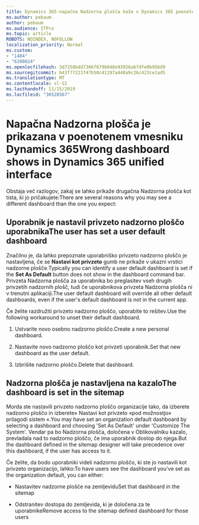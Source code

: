```yaml
---
title: Dynamics 365-napačna Nadzorna plošča kaže v Dynamics 365 poenoteni vmesnik
ms.author: pebaum
author: pebaum
ms.audience: ITPro
ms.topic: article
ROBOTS: NOINDEX, NOFOLLOW
localization_priority: Normal
ms.custom:
- "1484"
- "6200024"
ms.openlocfilehash: 3d7258bdd7366f679b048e93926ab7dfe0b956d9
ms.sourcegitcommit: b43f77221f47b50c41197a448a9c26c423ce1ad5
ms.translationtype: MT
ms.contentlocale: sl-SI
ms.lasthandoff: 11/15/2019
ms.locfileid: "36528567"
---
```

# <a name="wrong-dashboard-shows-in-dynamics-365-unified-interface"></a><span data-ttu-id="95f4b-102">Napačna Nadzorna plošča je prikazana v poenotenem vmesniku Dynamics 365</span><span class="sxs-lookup"><span data-stu-id="95f4b-102">Wrong dashboard shows in Dynamics 365 unified interface</span></span>

<span data-ttu-id="95f4b-103">Obstaja več razlogov, zakaj se lahko prikaže drugačna Nadzorna plošča kot tista, ki jo pričakujete:</span><span class="sxs-lookup"><span data-stu-id="95f4b-103">There are several reasons why you may see a different dashboard than the one you expect:</span></span>

## <a name="the-user-has-set-a-user-default-dashboard"></a><span data-ttu-id="95f4b-104">Uporabnik je nastavil privzeto nadzorno ploščo uporabnika</span><span class="sxs-lookup"><span data-stu-id="95f4b-104">The user has set a user default dashboard</span></span> 

<span data-ttu-id="95f4b-105">Značilno je, da lahko prepoznate uporabniško privzeto nadzorno ploščo je nastavljena, če se **Nastavi kot privzeto** gumb ne prikaže v ukazni vrstici nadzorne plošče.</span><span class="sxs-lookup"><span data-stu-id="95f4b-105">Typically you can identify a user default dashboard is set if the **Set As Default** button does not show in the dashboard command bar.</span></span> <span data-ttu-id="95f4b-106">Privzeta Nadzorna plošča za uporabnika bo preglasitev vseh drugih privzetih nadzornih plošč, tudi če uporabnikova privzeta Nadzorna plošča ni v trenutni aplikaciji.</span><span class="sxs-lookup"><span data-stu-id="95f4b-106">The user default dashboard will override all other default dashboards, even if the user's default dashboard is not in the current app.</span></span>

<span data-ttu-id="95f4b-107">Če želite razdružiti privzeto nadzorno ploščo, uporabite to rešitev.</span><span class="sxs-lookup"><span data-stu-id="95f4b-107">Use the following workaround to unset their default dashboard.</span></span>

1. <span data-ttu-id="95f4b-108">Ustvarite novo osebno nadzorno ploščo.</span><span class="sxs-lookup"><span data-stu-id="95f4b-108">Create a new personal dashboard.</span></span>

2. <span data-ttu-id="95f4b-109">Nastavite novo nadzorno ploščo kot privzeti uporabnik.</span><span class="sxs-lookup"><span data-stu-id="95f4b-109">Set that new dashboard as the user default.</span></span>

3. <span data-ttu-id="95f4b-110">Izbrišite nadzorno ploščo.</span><span class="sxs-lookup"><span data-stu-id="95f4b-110">Delete that dashboard.</span></span>

## <a name="the-dashboard-is-set-in-the-sitemap"></a><span data-ttu-id="95f4b-111">Nadzorna plošča je nastavljena na kazalo</span><span class="sxs-lookup"><span data-stu-id="95f4b-111">The dashboard is set in the sitemap</span></span>

<span data-ttu-id="95f4b-112">Morda ste nastavili privzeto nadzorno ploščo organizacije tako, da izberete nadzorno ploščo in izberete» Nastavi kot privzeto «pod možnostjo» prilagodi sistem «.</span><span class="sxs-lookup"><span data-stu-id="95f4b-112">You may have set an organization default dashboard by selecting a dashboard and choosing 'Set As Default' under 'Customize The System'.</span></span> <span data-ttu-id="95f4b-113">Vendar pa bo Nadzorna plošča, določena v Oblikovalniku kazalo, prevladala nad to nadzorno ploščo, če ima uporabnik dostop do njega.</span><span class="sxs-lookup"><span data-stu-id="95f4b-113">But the dashboard defined in the sitemap designer will take precedence over this dashboard, if the user has access to it.</span></span>

<span data-ttu-id="95f4b-114">Če želite, da bodo uporabniki videli nadzorno ploščo, ki ste jo nastavili kot privzeto organizacijo, lahko:</span><span class="sxs-lookup"><span data-stu-id="95f4b-114">To have users see the dashboard you've set as the organization default, you can either:</span></span>

* <span data-ttu-id="95f4b-115">Nastavitev nadzorne plošče na zemljevidu</span><span class="sxs-lookup"><span data-stu-id="95f4b-115">Set that dashboard in the sitemap</span></span>

* <span data-ttu-id="95f4b-116">Odstranitev dostopa do zemljevida, ki je določena za te uporabnike</span><span class="sxs-lookup"><span data-stu-id="95f4b-116">Remove access to the sitemap defined dashboard for those users</span></span>
